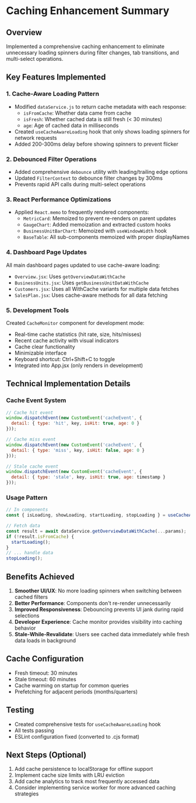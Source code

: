 # Caching Enhancement Summary

## Overview
Implemented a comprehensive caching enhancement to eliminate unnecessary loading spinners during filter changes, tab transitions, and multi-select operations.

## Key Features Implemented

### 1. Cache-Aware Loading Pattern
- Modified `dataService.js` to return cache metadata with each response:
  - `isFromCache`: Whether data came from cache
  - `isFresh`: Whether cached data is still fresh (< 30 minutes)
  - `age`: Age of cached data in milliseconds
- Created `useCacheAwareLoading` hook that only shows loading spinners for network requests
- Added 200-300ms delay before showing spinners to prevent flicker

### 2. Debounced Filter Operations
- Added comprehensive `debounce` utility with leading/trailing edge options
- Updated `FilterContext` to debounce filter changes by 300ms
- Prevents rapid API calls during multi-select operations

### 3. React Performance Optimizations
- Applied `React.memo` to frequently rendered components:
  - `MetricCard`: Memoized to prevent re-renders on parent updates
  - `GaugeChart`: Added memoization and extracted custom hooks
  - `BusinessUnitBarChart`: Memoized with `useWindowWidth` hook
  - `BaseTable`: All sub-components memoized with proper displayNames

### 4. Dashboard Page Updates
All main dashboard pages updated to use cache-aware loading:
- `Overview.jsx`: Uses `getOverviewDataWithCache`
- `BusinessUnits.jsx`: Uses `getBusinessUnitDataWithCache`
- `Customers.jsx`: Uses all WithCache variants for multiple data fetches
- `SalesPlan.jsx`: Uses cache-aware methods for all data fetching

### 5. Development Tools
Created `CacheMonitor` component for development mode:
- Real-time cache statistics (hit rate, size, hits/misses)
- Recent cache activity with visual indicators
- Cache clear functionality
- Minimizable interface
- Keyboard shortcut: Ctrl+Shift+C to toggle
- Integrated into App.jsx (only renders in development)

## Technical Implementation Details

### Cache Event System
```javascript
// Cache hit event
window.dispatchEvent(new CustomEvent('cacheEvent', {
  detail: { type: 'hit', key, isHit: true, age: 0 }
}));

// Cache miss event
window.dispatchEvent(new CustomEvent('cacheEvent', {
  detail: { type: 'miss', key, isHit: false, age: 0 }
}));

// Stale cache event
window.dispatchEvent(new CustomEvent('cacheEvent', {
  detail: { type: 'stale', key, isHit: true, age: timestamp }
}));
```

### Usage Pattern
```javascript
// In components
const { isLoading, showLoading, startLoading, stopLoading } = useCacheAwareLoading();

// Fetch data
const result = await dataService.getOverviewDataWithCache(...params);
if (!result.isFromCache) {
  startLoading();
}
// ... handle data
stopLoading();
```

## Benefits Achieved

1. **Smoother UI/UX**: No more loading spinners when switching between cached filters
2. **Better Performance**: Components don't re-render unnecessarily
3. **Improved Responsiveness**: Debouncing prevents UI jank during rapid selections
4. **Developer Experience**: Cache monitor provides visibility into caching behavior
5. **Stale-While-Revalidate**: Users see cached data immediately while fresh data loads in background

## Cache Configuration
- Fresh timeout: 30 minutes
- Stale timeout: 60 minutes
- Cache warming on startup for common queries
- Prefetching for adjacent periods (months/quarters)

## Testing
- Created comprehensive tests for `useCacheAwareLoading` hook
- All tests passing
- ESLint configuration fixed (converted to .cjs format)

## Next Steps (Optional)
1. Add cache persistence to localStorage for offline support
2. Implement cache size limits with LRU eviction
3. Add cache analytics to track most frequently accessed data
4. Consider implementing service worker for more advanced caching strategies
